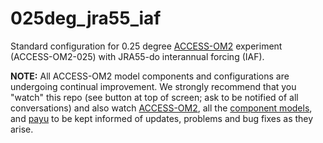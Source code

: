 # 025deg_jra55_iaf
Standard configuration for 0.25 degree [ACCESS-OM2](https://github.com/COSIMA/access-om2) experiment (ACCESS-OM2-025) with JRA55-do interannual forcing (IAF).

**NOTE:** All ACCESS-OM2 model components and configurations are undergoing continual improvement. We strongly recommend that you "watch" this repo (see button at top of screen; ask to be notified of all conversations) and also watch [ACCESS-OM2](https://github.com/COSIMA/access-om2), all the [component models](https://github.com/COSIMA/access-om2/tree/master/src), and [payu](https://github.com/payu-org/payu) to be kept informed of updates, problems and bug fixes as they arise.

